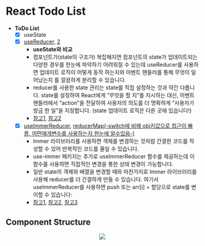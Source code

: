 # React Todo List

- **ToDo List**
  - [X] useState
  - [X] [useReducer](https://github.com/euijunh/react-todo/commit/494e7b13a6e310a3410dc232ab2db487c95093c8), [2](https://github.com/euijunh/react-todo/commit/5c7a2195cf4c2af813f6b440640cec77b3bd2481)
    - **useState와 비교**
    - 컴포넌트가(state의 구조가) 복잡해지면 컴포넌트의 state가 업데이트되는 다양한 경우를 한눈에 파악하기 어려워질 수 있는데 useReducer를 사용하면 업데이트 로직이 어떻게 동작 하는지와 이벤트 핸들러를 통해 무엇이 일어났는지 를 깔끔하게 분리할 수 있습니다.
    - reducer를 사용한 state 관리는 state를 직접 설정하는 것과 약간 다릅니다. state를 설정하여 React에게 “무엇을 할 지”를 지시하는 대신, 이벤트 핸들러에서 “action”을 전달하여 사용자의 의도를 더 명확하게 “사용자가 방금 한 일”을 지정합니다. (state 업데이트 로직은 다른 곳에 있습니다!)
    - [참고1](https://react-ko.dev/reference/react/useReducer), [참고2](https://react-ko.dev/learn/extracting-state-logic-into-a-reducer)
  - [X] [useImmerReducer](https://github.com/euijunh/react-todo/commit/2d3eb1eb4c86623d52434fa88f62e4d8b7a23214), [reducerMap(-switch에 비해 obj키값으로 접근이 빠름, 어떤매개변수를 사용하는지 한눈에 알수있음-)](https://github.com/euijunh/react-todo/commit/5ca4823ab11c1ca0089d479264b2176d86a92794)
    - Immer 라이브러리를 사용하면 객체를 변경하는 것처럼 간결한 코드를 작성할 수 있어 반복적인 코드를 줄일 수 있습니다.
    - use-immer 패키지는 추가로 useImmerReducer 함수를 제공하는데 이 함수를 사용하면 직접적인 변경을 통한 상태 변경이 가능합니다.
    - 일반 state의 객체와 배열을 변경할 때와 마찬가지로 Immer 라이브러리를 사용해 reducer를 더 간결하게 만들 수 있습니다. 여기서 useImmerReducer를 사용하면 push 또는 arr[i] = 할당으로 state를 변이할 수 있습니다:
    - [참고1](https://react-ko.dev/reference/react/useReducer#examples-basic), [참고2](https://react-ko.dev/learn/extracting-state-logic-into-a-reducer#writing-concise-reducers-with-immer), [참고3](https://github.com/immerjs/use-immer#useimmerreducer)



## Component Structure
<p align="center">
  <img src="https://github.com/euijunh/react-todo/assets/52102634/89b856bb-1566-4245-af95-968331eceb67">
</p>
